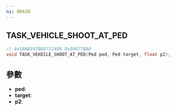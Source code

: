 ```yaml
---
ns: BRAIN
---
```

## TASK_VEHICLE_SHOOT_AT_PED

```c
// 0x10AB107B887214D8 0x59677BA0
void TASK_VEHICLE_SHOOT_AT_PED(Ped ped, Ped target, float p2);
```


## 參數
* **ped**: 
* **target**: 
* **p2**: 

